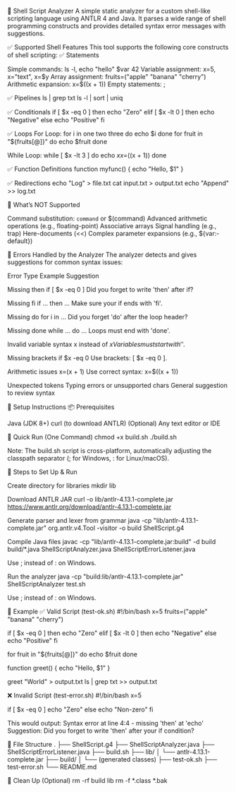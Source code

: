 🐚 Shell Script Analyzer
A simple static analyzer for a custom shell-like scripting language using ANTLR 4 and Java. It parses a wide range of shell programming constructs and provides detailed syntax error messages with suggestions.

✅ Supported Shell Features
This tool supports the following core constructs of shell scripting:
✅ Statements

Simple commands: ls -l, echo "hello" $var 42
Variable assignment: x=5, x="text", x=$y
Array assignment: fruits=("apple" "banana" "cherry")
Arithmetic expansion: x=$((x + 1))
Empty statements: ;

✅ Pipelines
ls | grep txt
ls -l | sort | uniq

✅ Conditionals
if [ $x -eq 0 ]
then
    echo "Zero"
elif [ $x -lt 0 ]
then
    echo "Negative"
else
    echo "Positive"
fi

✅ Loops
For Loop:
for i in one two three
do
    echo $i
done
for fruit in "${fruits[@]}"
do
    echo $fruit
done

While Loop:
while [ $x -lt 3 ]
do
    echo $x
    x=$((x + 1))
done

✅ Function Definitions
function myfunc() {
    echo "Hello, $1"
}

✅ Redirections
echo "Log" > file.txt
cat input.txt > output.txt
echo "Append" >> log.txt


🚫 What’s NOT Supported

Command substitution: `command` or $(command)
Advanced arithmetic operations (e.g., floating-point)
Associative arrays
Signal handling (e.g., trap)
Here-documents (<<)
Complex parameter expansions (e.g., ${var:-default})


🧠 Errors Handled by the Analyzer
The analyzer detects and gives suggestions for common syntax issues:



Error Type
Example
Suggestion



Missing then
if [ $x -eq 0 ]
Did you forget to write 'then' after if?


Missing fi
if ... then ...
Make sure your if ends with 'fi'.


Missing do
for i in ...
Did you forget 'do' after the loop header?


Missing done
while ... do ...
Loops must end with 'done'.


Invalid variable syntax
x instead of $x
Variables must start with '$'.


Missing brackets
if $x -eq 0
Use brackets: [ $x -eq 0 ].


Arithmetic issues
x=(x + 1)
Use correct syntax: x=$((x + 1))


Unexpected tokens
Typing errors or unsupported chars
General suggestion to review syntax



🚀 Setup Instructions
📦 Prerequisites

Java (JDK 8+)
curl (to download ANTLR)
(Optional) Any text editor or IDE


🚀 Quick Run (One Command)
chmod +x build.sh
./build.sh


Note: The build.sh script is cross-platform, automatically adjusting the classpath separator (; for Windows, : for Linux/macOS).


🔧 Steps to Set Up & Run

Create directory for libraries
mkdir lib


Download ANTLR JAR
curl -o lib/antlr-4.13.1-complete.jar https://www.antlr.org/download/antlr-4.13.1-complete.jar


Generate parser and lexer from grammar
java -cp "lib/antlr-4.13.1-complete.jar" org.antlr.v4.Tool -visitor -o build ShellScript.g4


Compile Java files
javac -cp "lib/antlr-4.13.1-complete.jar:build" -d build build/*.java ShellScriptAnalyzer.java ShellScriptErrorListener.java


Use ; instead of : on Windows.


Run the analyzer
java -cp "build:lib/antlr-4.13.1-complete.jar" ShellScriptAnalyzer test.sh


Use ; instead of : on Windows.



📝 Example
✅ Valid Script (test-ok.sh)
#!/bin/bash
x=5
fruits=("apple" "banana" "cherry")

if [ $x -eq 0 ]
then
    echo "Zero"
elif [ $x -lt 0 ]
then
    echo "Negative"
else
    echo "Positive"
fi

for fruit in "${fruits[@]}"
do
    echo $fruit
done

function greet() {
    echo "Hello, $1"
}

greet "World" > output.txt
ls | grep txt >> output.txt

❌ Invalid Script (test-error.sh)
#!/bin/bash
x=5

if [ $x -eq 0 ]
    echo "Zero"
else
    echo "Non-zero"
fi

This would output:
Syntax error at line 4:4 - missing 'then' at 'echo'
Suggestion: Did you forget to write 'then' after your if condition?


📁 File Structure
.
├── ShellScript.g4
├── ShellScriptAnalyzer.java
├── ShellScriptErrorListener.java
├── build.sh
├── lib/
│   └── antlr-4.13.1-complete.jar
├── build/
│   └── (generated classes)
├── test-ok.sh
├── test-error.sh
└── README.md

🧹 Clean Up (Optional)
rm -rf build lib
rm -f *.class *.bak


